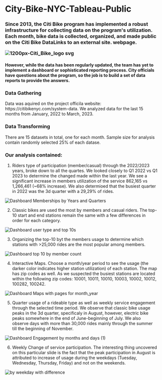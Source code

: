 # City-Bike-NYC-Tableau-Public

<h3> 
Since 2013, the Citi Bike program has implemented a robust infrastructure for collecting data on the program's utilization. Each month, bike data is collected, organized, and made public on the Citi Bike DataLinks to an external site. webpage.

![1200px-Citi_Bike_logo svg](https://user-images.githubusercontent.com/74025870/233479551-5d84aec1-e6f0-4692-9b13-da57a8645494.png)


<h4>
However, while the data has been regularly updated, the team has yet to implement a dashboard or sophisticated reporting process. City officials have questions about the program, so the job is to build a set of data reports to provide the answers.

<h3>Data Gathering</h3>
Data was aquired on the project officila website: https://citibikenyc.com/system-data. We analyzed data for the last 15 months from January, 2022 to March, 2023. 

<h3>Data Transforming</h3>
There are 15 datasets in total, one for each month. Sample size for analysis contain randomly selected 25% of each datase.

<h3>Our analysis contained:</h3>

1. Riders type of participation (member/casual) through the 2022/2023 years, broke down to all the quartes. We looked closely to Q1 2022 vs Q1 2023 to determine the changed made within the last year. We see a significant increase in members utilization of the service 862,165 vs 1,266,461 (~68% increase). We also determioed that the busiest quarter in 2022 was the 3d quarter with a 29,29% of rides. 

![Dashboard Memberships by Years and Quarters](https://user-images.githubusercontent.com/74025870/233500220-26f4991f-bae1-412d-a5c1-1933d76978a1.png)

2. Classic bikes are used the most by members and casual riders. The top-10 start and end stations remain the same with a few differences in order for each category. 

![Dashboard user type and top 10s](https://user-images.githubusercontent.com/74025870/233482230-746ff977-22bc-450d-87a1-3f61467a60ae.png)

3. Organizing the top-10 byt the members usage to determine which stations with >25,000 rides are the most popular among members. 

![Dashboard top 10 by member count](https://user-images.githubusercontent.com/74025870/233482594-c0f12b1a-fc00-42d1-a5ba-915a1a2e0813.png)

4. Interactive Maps. Choose a month/year period to see the usage (the darker color indicates higher station utilization) of each station. The map has zip codes as well. As we suspected the busiest stations are located within the following zip codes: 10001, 10011, 10010, 10003, 10002, 10012, 100282, 100242.

![Dashboard Maps with pages for month_year](https://user-images.githubusercontent.com/74025870/233483520-fb56c715-f486-4638-b8a1-1f29a111afae.png)

5. Quarter usage of a rideable type as well as weekly service engagement through the selected time period. We observe that classic bike usage peaks in the 3d quarter, specificaly in August, however, electric bike peaks somewhere in the end of June-beginning of July. 
We also observe days with more than 30,000 rides mainly through the summer till the beginning of November. 

![Dashboard Engagement by months and days (1)](https://user-images.githubusercontent.com/74025870/233500142-8b741387-380f-428b-bfb0-84e3ecedfced.png)

6. Weekly Change of service participation. The interesting thing uncovered on this particular slide is the fact that the peak participation in August is attributed to increase of usage during the weekdays (Tuesday, Wednesday, Thursday, Friday) and not on the weekends. 

![by weekday with difference](https://user-images.githubusercontent.com/74025870/233499909-57fd179a-3b19-43d1-bc26-30df9e7b2ae4.png)






